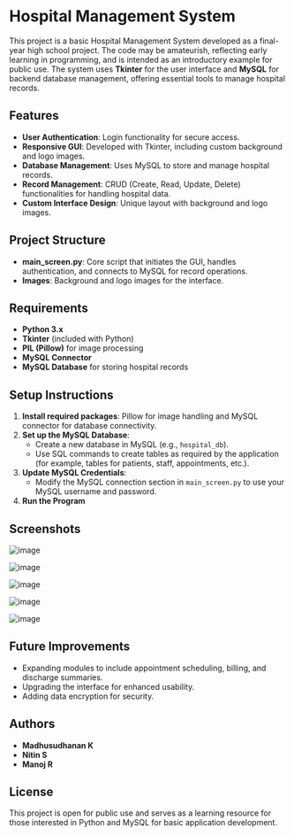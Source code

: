 # Hospital Management System

This project is a basic Hospital Management System developed as a final-year high school project. The code may be amateurish, reflecting early learning in programming, and is intended as an introductory example for public use. The system uses **Tkinter** for the user interface and **MySQL** for backend database management, offering essential tools to manage hospital records.

## Features

- **User Authentication**: Login functionality for secure access.
- **Responsive GUI**: Developed with Tkinter, including custom background and logo images.
- **Database Management**: Uses MySQL to store and manage hospital records.
- **Record Management**: CRUD (Create, Read, Update, Delete) functionalities for handling hospital data.
- **Custom Interface Design**: Unique layout with background and logo images.

## Project Structure

- **main_screen.py**: Core script that initiates the GUI, handles authentication, and connects to MySQL for record operations.
- **Images**: Background and logo images for the interface.

## Requirements

- **Python 3.x**
- **Tkinter** (included with Python)
- **PIL (Pillow)** for image processing
- **MySQL Connector**
- **MySQL Database** for storing hospital records

## Setup Instructions

1. **Install required packages**: Pillow for image handling and MySQL connector for database connectivity.
2. **Set up the MySQL Database**:
   - Create a new database in MySQL (e.g., `hospital_db`).
   - Use SQL commands to create tables as required by the application (for example, tables for patients, staff, appointments, etc.).
3. **Update MySQL Credentials**:
   - Modify the MySQL connection section in `main_screen.py` to use your MySQL username and password.
4. **Run the Program**

## Screenshots

![image](https://github.com/user-attachments/assets/62e1404d-ca41-4c6b-a638-5105c9ef0853)

![image](https://github.com/user-attachments/assets/2076beb5-7957-4b1e-9f3c-249690b946b7)

![image](https://github.com/user-attachments/assets/938f07db-84c5-4524-a1ff-80e53efb6e94)

![image](https://github.com/user-attachments/assets/2e98da43-634d-4aa0-a51b-47afa8702b6d)

![image](https://github.com/user-attachments/assets/2ee556d5-0cee-4167-8b63-660b13b1c084)


## Future Improvements

- Expanding modules to include appointment scheduling, billing, and discharge summaries.
- Upgrading the interface for enhanced usability.
- Adding data encryption for security.

## Authors

- **Madhusudhanan K**
- **Nitin S**
- **Manoj R**

## License

This project is open for public use and serves as a learning resource for those interested in Python and MySQL for basic application development.
